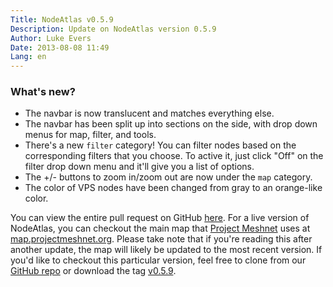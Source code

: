 ```yaml
---
Title: NodeAtlas v0.5.9
Description: Update on NodeAtlas version 0.5.9
Author: Luke Evers
Date: 2013-08-08 11:49
Lang: en
---
```


### What's new?

* The navbar is now translucent and matches everything else.
* The navbar has been split up into sections on the side, with drop down menus for map, filter, and tools.
* There's a new `filter` category! You can filter nodes based on the corresponding filters that you choose. To active it, just click "Off" on the filter drop down menu and it'll give you a list of options.
* The +/- buttons to zoom in/zoom out are now under the `map` category.
* The color of VPS nodes have been changed from gray to an orange-like color.

You can view the entire pull request on GitHub [here](https://github.com/ProjectMeshnet/nodeatlas/pull/153). For a live version of NodeAtlas, you can checkout the main map that [Project Meshnet](https://projectmeshnet.org/) uses at [map.projectmeshnet.org](http://map.projectmeshnet.org/). Please take note that if you're reading this after another update, the map will likely be updated to the most recent version. If you'd like to checkout this particular version, feel free to clone from our [GitHub repo](https://github.com/ProjectMeshnet/nodeatlas) or download the tag [v0.5.9](https://github.com/ProjectMeshnet/nodeatlas/releases/tag/v0.5.9).
